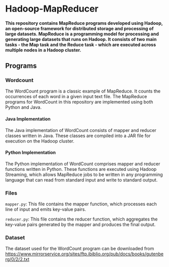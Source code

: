 # Hadoop-MapReducer
#### This repository contains MapReduce programs developed using Hadoop, an open-source framework for distributed storage and processing of large datasets. MapReduce is a programming model for processing and generating large datasets that runs on Hadoop. It consists of two main tasks - the Map task and the Reduce task - which are executed across multiple nodes in a Hadoop cluster. 

## Programs
### Wordcount
The WordCount program is a classic example of MapReduce. It counts the occurrences of each word in a given input text file. The MapReduce programs for WordCount in this repository are implemented using both Python and Java. 

#### Java Implementation 
The Java implementation of WordCount consists of mapper and reducer classes written in Java. These classes are compiled into a JAR file for execution on the Hadoop cluster.

#### Python Implementation
The Python implementation of WordCount comprises mapper and reducer functions written in Python. These functions are executed using Hadoop Streaming, which allows MapReduce jobs to be written in any programming language that can read from standard input and write to standard output.

### Files
`mapper.py`: This file contains the mapper function, which processes each line of input and emits key-value pairs.

`reducer.py`: This file contains the reducer function, which aggregates the key-value pairs generated by the mapper and produces the final output.

### Dataset 
The dataset used for the WordCount program can be downloaded from https://www.mirrorservice.org/sites/ftp.ibiblio.org/pub/docs/books/gutenberg/0/2/2.txt
